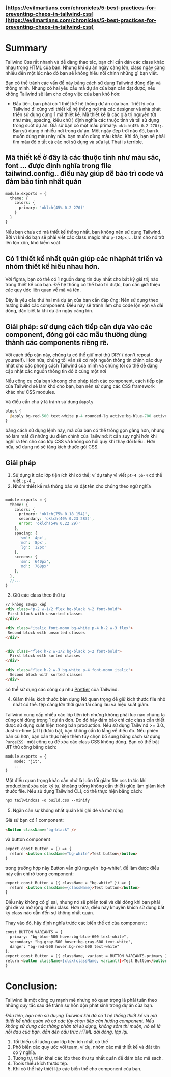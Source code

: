 ### [https://evilmartians.com/chronicles/5-best-practices-for-preventing-chaos-in-tailwind-css](https://evilmartians.com/chronicles/5-best-practices-for-preventing-chaos-in-tailwind-css)

# Summary 

Tailwind Css rất nhanh và dễ dàng thao tác, bạn chỉ cần dán các class khác nhau trong HTML của bạn. Nhưng khi dự án ngày càng lớn, class ngày càng nhiều đến một lúc nào đó bạn sẽ không hiểu nổi chính những gì bạn viết. 

Bạn có thể tránh các vấn đề này bằng cách sử dụng Tailwind đúng đắn và thông minh. Nhưng có hai yêu cầu mà dự án của bạn cân đạt được, nếu không Tailwind sẽ làm cho công việc của bạn khó hơn: 

- Đầu tiên, bạn phải có 1 thiết kế hệ thống dự án của bạn. Triết lý của Tailwind đi cùng với thiết kế hệ thống nơi mà các designer và nhà phát triển sử dụng cùng 1 mã thiết kế. Mã thiết kế là các giá trị nguyên tử( như màu, spacing, kiểu chữ )  định nghĩa các thuộc tính và tái sử dụng trong suốt dự án.
Giả sử bạn có một màu primary: `oklch(45% 0.2 270);`. Bạn sử dụng ở nhiều nơi trong dự án. Một ngày đẹp trời nào đó, bạn k muốn dùng màu này nữa. bạn muốn dùng màu khác. Khi đó, bạn sẽ phải tìm màu đó ở tất cả các nơi sử dụng và sửa lại. That is terrible.

## Mã thiết kế ở đây là các thuộc tính như màu săc, font ... được định nghĩa trong file tailwind.config.. điều này giúp dễ bảo trì code và đảm bảo tính nhất quán 
```php 
module.exports = {
  theme: {
    colors: {
      primary: 'oklch(45% 0.2 270)'
    }
  }
}
```

Nếu bạn chưa có mã thiết kế thống nhất, bạn không nên sử dụng Tailwind. Bởi vì khi đó bạn sẽ phải viết các class magic như `p-[24px]`... làm cho nó trở lên lộn xộn, khó kiểm soát

##  Có 1 thiết kế nhất quán giúp các nhàphát triển và nhóm thiết kế hiểu nhau hơn. 
Với figma, bạn có thể có 1 nguồn đang tin duy nhất cho bất kỳ giá trij nào trong thiết kế của bạn. Để hệ thống có thể bảo trì được, bạn cần giới thiệu các quy ước liên quan về mã và tên. 

Đây là yêu cầu thứ hai mà dự án của bạn cần đáp ứng: Nên sử dụng theo hướng build các component. Điều này sẽ tránh làm cho code lộn xộn và dài dòng, đặc biệt là khi dự án ngày càng lớn. 


## Giải pháp: sử dụng  cách tiếp cận dựa vào các component, đóng gói các mẫu thường dùng  thành các components riêng rẽ. 

Với cách tiếp cận này, chúng ta có thể giữ mọi thứ DRY ( don't repeat yourself). Hơn nữa, chúng tôi vẫn sẽ có một nguồn thông tin chính xác duy nhất cho các phong cách Tailwind của mình và chúng tôi có thể dễ dàng cập nhật các nguồn thông tin đó ở cùng một nơi

Nếu công cụ của bạn khoong cho phép tách các component, cách tiếp cận của Tailwind sẽ làm khó cho bạn, bạn nên sử dụng các CSS framework khác như CSS modules. 

Và điều cần chú ý là tránh sử dung `@apply`
```php 
block {
  @apply bg-red-500 text-white p-4 rounded-lg active:bg-blue-700 active:text-yellow-300 hover:bg-blue-500 hover:text-yellow-300;
}

```
bằng cách sử dụng lệnh này, mã của bạn có thể trông gọn gàng hơn, nhưng nó làm mất đi những ưu điểm chính của Tailwind: ít cần suy nghĩ hơn  khi nghĩ ra tên cho các lớp CSS và không có hồi quy khi thay đổi kiểu . Hơn nữa, sử dụng nó sẽ tăng kích thước gói CSS.

## Giải pháp
 

1.  Sử dụng ít các lớp tiện ích khi có thể; 
ví dụ tahy vì viết `pt-4 pb-4` có thể viết : `p-4`...
2. Nhóm thiết kế mã thông báo và đặt tên cho chúng theo ngữ nghĩa
```php 

module.exports = {
  theme: {
    colors: {
      primary: 'oklch(75% 0.18 154)',
      secondary: 'oklch(40% 0.23 283)',
      error: 'oklch(54% 0.22 29)'
    },
    spacing: {
      'sm': '4px',
      'md': '8px',
      'lg': '12px'
    },
    screens: {
      'sm': '640px',
      'md': '768px'
    },
  },
  //...
}
```
3. Giữ các class theo thứ tự 

 ```html
// không sawpx xếp 
<div class="p-2 w-1/2 flex bg-black h-2 font-bold">
  First block with unsorted classes
</div>

<div class="italic font-mono bg-white p-4 h-2 w-3 flex">
  Second block with unsorted classes
</div>
```
```html 

<div class="flex h-2 w-1/2 bg-black p-2 font-bold">
  First block with sorted classes
</div>

<div class="flex h-2 w-3 bg-white p-4 font-mono italic">
  Second block with sorted classes
</div>
```

có thể sử dụng các công cụ như [Prettỉer](https://github.com/tailwindlabs/prettier-plugin-tailwindcss) của Tailwind. 

4. Giảm thiểu kích thước  bản dựng 
Nó quan trọng để giữ kích thước file nhỏ nhất có thể. tệp càng lớn thời gian tải càng lâu và hiệu suất giảm.

Tailwind cung cấp nhiều các lớp tiện ích nhưng không phải luc nào chúng ta cũng chỉ dùng trong 1 dự án đơn. Do đó hãy đảm bảo chỉ các class cần thiết đưọc sử dụng xuất hiện trong bản production. 
Nếu sử dụng Tailwind >= 3.0., Just-in-time (JIT) được bật, bạn không cần lo lắng về điều đo. 
Nếu phiên bản cũ hơn, bạn cần thực hiện thêm tùy chọn bổ sung bằng cách sử dụng `PurgeCSS`- một công cụ để xóa các class CSS không dùng. 
Bạn có thể bật JIT thủ công bằng cách: 
```html 
module.exports = {
	mode: 'jit',
	...
}
```
Một điều quan trọng khác cần nhớ là luôn tối giảm file css trước khi production( xóa các ký tự, khoảng trống không cần thiết) giúp làm giảm kich thước file. 
Nếu sử dụng Tailwind CLI, có thể thực hiện bằng cách: 
```html 
npx tailwindcss -o build.css --minify
```

5. Ngăn cản sự không nhất quán khi ghi đè và mở rộng

Giả sử bạn có 1 component: 
```html 
<Button className="bg-black" />
```
và button component 
```html 
export const Button = () => {
  return <button className="bg-white">Test button</button>
}
```

trong trường hợp này Button vẫn giữ nguyên 'bg-white', để làm được điều này cần chỉ rõ trong component: 
```html 
export const Button = ({ className = "bg-white" }) => {
  return <button className={className}>Test button</button>
}
```
Điều này không có gì sai, nhưng nó sẽ phiền toái và dài dòng khi bạn phải ghi đè và mở rộng nhiều class. 
Hơn nữa, điều này khuyến khich sử dụng bất kỳ class nào dẫn đến sự không nhất quán. 

Thay vào đó, hãy định nghĩa trước các biến thể có của component : 
```html 
const BUTTON_VARIANTS = {
  primary: "bg-blue-500 hover:bg-blue-600 text-white",
  secondary: "bg-gray-500 hover:bg-gray-600 text-white",
  danger: "bg-red-500 hover:bg-red-600 text-white"
};
export const Button = ({ className, variant = BUTTON_VARIANTS.primary }) => {
return <button className={clsx(className, variant)}>Test Button</button>
}
```


# Conclusion: 
 
Tailwind là một công cụ mạnh mẽ nhưng nó quan trọng là phải tuân theo những quy tắc sau để tránh sự hỗn độn phát sinh trong dự án của bạn.

*Đầu tiên,  bạn nên sử duụng Tailwind khi đã có 1 hệ thống thiết kế và mã thiết kế nhất quán và có các tùy chọn tiêp cận hướng component. Nếu không sử dụng các thàng phần tái sử dụng, không sớm thì muộn, nó sẽ là nỗi đau của bạn. dẫn đến cấu trúc HTML dài dòng, lặp lại.*
1. Tối thiểu số lượng các lớp tiện ích nhất có thể 
2. Phổ biến các quy ước với team, ví dụ, nhóm các mã thiết kế và đăt tên có ý nghĩa. 
3. Tương tự, triển khai các lớp theo thư tự nhất quán để đảm bảo mã sach. 
4. Toois thiểu kích thước tệp. 
5. Khi có thể hãy thiết lập các biến thể cho component của bạn. 
